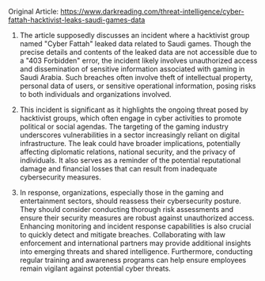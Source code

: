 Original Article: https://www.darkreading.com/threat-intelligence/cyber-fattah-hacktivist-leaks-saudi-games-data

1) The article supposedly discusses an incident where a hacktivist group named "Cyber Fattah" leaked data related to Saudi games. Though the precise details and contents of the leaked data are not accessible due to a "403 Forbidden" error, the incident likely involves unauthorized access and dissemination of sensitive information associated with gaming in Saudi Arabia. Such breaches often involve theft of intellectual property, personal data of users, or sensitive operational information, posing risks to both individuals and organizations involved.

2) This incident is significant as it highlights the ongoing threat posed by hacktivist groups, which often engage in cyber activities to promote political or social agendas. The targeting of the gaming industry underscores vulnerabilities in a sector increasingly reliant on digital infrastructure. The leak could have broader implications, potentially affecting diplomatic relations, national security, and the privacy of individuals. It also serves as a reminder of the potential reputational damage and financial losses that can result from inadequate cybersecurity measures.

3) In response, organizations, especially those in the gaming and entertainment sectors, should reassess their cybersecurity posture. They should consider conducting thorough risk assessments and ensure their security measures are robust against unauthorized access. Enhancing monitoring and incident response capabilities is also crucial to quickly detect and mitigate breaches. Collaborating with law enforcement and international partners may provide additional insights into emerging threats and shared intelligence. Furthermore, conducting regular training and awareness programs can help ensure employees remain vigilant against potential cyber threats.